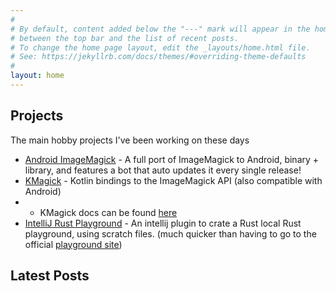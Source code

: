 ```yaml
---
#
# By default, content added below the "---" mark will appear in the home page
# between the top bar and the list of recent posts.
# To change the home page layout, edit the _layouts/home.html file.
# See: https://jekyllrb.com/docs/themes/#overriding-theme-defaults
#
layout: home
---
```


## Projects
The main hobby projects I've been working on these days  
* [Android ImageMagick](https://github.com/cherryleafroad/Android-ImageMagick7) - A full port of ImageMagick to Android, binary + library, and features a bot that auto updates it every single release!
* [KMagick](https://github.com/cherryleafroad/kmagick) - Kotlin bindings to the ImageMagick API (also compatible with Android)
* * KMagick docs can be found [here](https://cherryleafroad.github.io/kmagick/kmagick/com.cherryleafroad.kmagick/index.html)
* [IntelliJ Rust Playground](https://github.com/cherryleafroad/IntelliJ-Rust-Playground) - An intellij plugin to crate a Rust local Rust playground, using scratch files. (much quicker than having to go to the official [playground site](https://play.rust-lang.org/))

## Latest Posts
